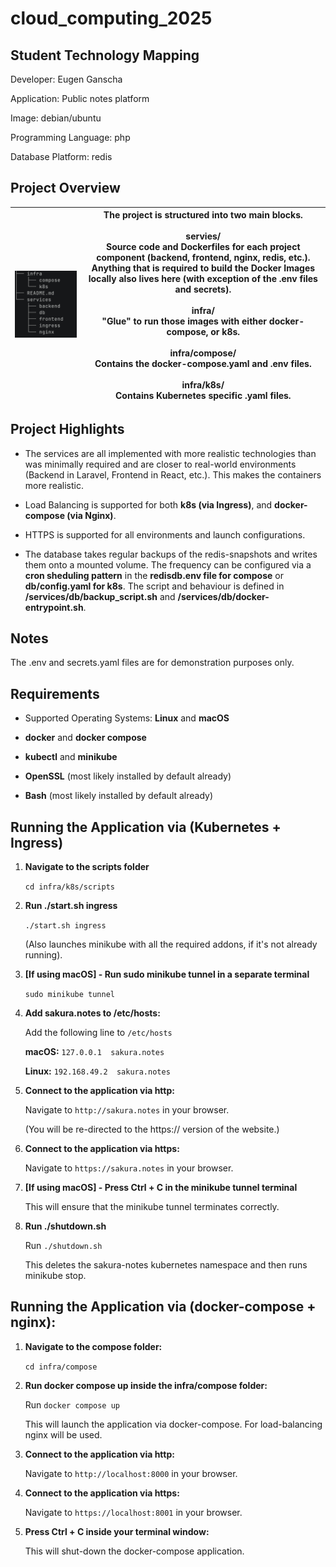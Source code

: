# cloud_computing_2025

## Student Technology Mapping

Developer: Eugen Ganscha

Application: Public notes platform

Image: debian/ubuntu

Programming Language: php

Database Platform: redis

## Project Overview

| <img src="./readme_imgs/Project-Structure-Tree.png" width="500"> | The project is structured into two main blocks.<br><br>servies/<br>Source code and Dockerfiles for each project component (backend, frontend, nginx, redis, etc.). Anything that is required to build the Docker Images locally also lives here (with exception of the .env files and secrets).<br><br>infra/<br>"Glue" to run those images with either docker-compose, or k8s.<br><br>infra/compose/<br>Contains the docker-compose.yaml and .env files.<br><br>infra/k8s/<br>Contains Kubernetes specific .yaml files.|
|---|---|

## Project Highlights

- The services are all implemented with more realistic technologies than was minimally required and are closer to real-world environments (Backend in Laravel, Frontend in React, etc.). This makes the containers more realistic.

- Load Balancing is supported for both **k8s (via Ingress)**, and **docker-compose (via Nginx)**.

- HTTPS is supported for all environments and launch configurations.

- The database takes regular backups of the redis-snapshots and writes them onto a mounted volume. The frequency can be configured via a **cron sheduling pattern** in the **redisdb.env file for compose** or **db/config.yaml for k8s**. The script and behaviour is defined in **/services/db/backup_script.sh** and **/services/db/docker-entrypoint.sh**.


## Notes

The .env and secrets.yaml files are for demonstration purposes only.

## Requirements

- Supported Operating Systems: **Linux** and **macOS**

- **docker** and **docker compose**

- **kubectl** and **minikube**

- **OpenSSL** (most likely installed by default already)

- **Bash** (most likely installed by default already)


## Running the Application via (Kubernetes + Ingress)

1. **Navigate to the scripts folder**

   ```cd infra/k8s/scripts```

2. **Run ./start.sh ingress**

   ```./start.sh ingress```

   (Also launches minikube with all the required addons, if it's not already running).

3. **[If using macOS] - Run sudo minikube tunnel in a separate terminal**

    ```sudo minikube tunnel```

4. **Add sakura.notes to /etc/hosts:**
    
    Add the following line to `/etc/hosts`
    
    **macOS:** `127.0.0.1  sakura.notes`

    **Linux:** `192.168.49.2  sakura.notes`

5. **Connect to the application via http:**

    Navigate to `http://sakura.notes` in your browser.
    
    (You will be re-directed to the https:// version of the website.)

6. **Connect to the application via https:**

    Navigate to `https://sakura.notes` in your browser.

7. **[If using macOS] - Press Ctrl + C in the minikube tunnel terminal**
    
    This will ensure that the minikube tunnel terminates correctly.

8. **Run ./shutdown.sh**

    Run `./shutdown.sh`
    
    This deletes the sakura-notes kubernetes namespace and then runs minikube stop.


## Running the Application via (docker-compose + nginx):

1. **Navigate to the compose folder:**

   `cd infra/compose`

2. **Run docker compose up inside the infra/compose folder:**

    Run `docker compose up`

    This will launch the application via docker-compose. For load-balancing nginx will be used.

3. **Connect to the application via http:**

    Navigate to `http://localhost:8000` in your browser.

4. **Connect to the application via https:**

    Navigate to `https://localhost:8001` in your browser.

5. **Press Ctrl + C inside your terminal window:**

    This will shut-down the docker-compose application.